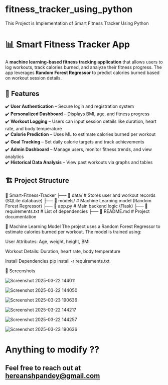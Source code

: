 # fitness_tracker_using_python
This Project is Implementation of Smart Fitness Tracker Using Python
# 📊 Smart Fitness Tracker App  

A **machine learning-based fitness tracking application** that allows users to log workouts, track calories burned, and analyze their fitness progress. The app leverages **Random Forest Regressor** to predict calories burned based on workout session details.  

## 🚀 Features  

✔️ **User Authentication** – Secure login and registration system  
✔️ **Personalized Dashboard** – Displays BMI, age, and fitness progress  
✔️ **Workout Logging** – Users can input session details like duration, heart rate, and body temperature  
✔️ **Calorie Prediction** – Uses ML to estimate calories burned per workout  
✔️ **Goal Tracking** – Set daily calorie targets and track achievements  
✔️ **Admin Dashboard** – Manage users, monitor fitness trends, and view analytics  
✔️ **Historical Data Analysis** – View past workouts via graphs and tables  

## 🏗️ Project Structure  

📂 Smart-Fitness-Tracker
├── 📁 data/ # Stores user and workout records (SQLite database)
├── 📁 models/ # Machine Learning model (Random Forest Regressor)
├── 📄 app.py # Main backend logic (Flask)
├── 📄 requirements.txt # List of dependencies
├── 📄 README.md # Project documentation

🧠 Machine Learning Model
The project uses a Random Forest Regressor to estimate calories burned per workout. The model is trained using:

User Attributes: Age, weight, height, BMI

Workout Details: Duration, heart rate, body temperature


Install Dependencies
pip install -r requirements.txt  



🎨 Screenshots

![Screenshot 2025-03-22 144011](https://github.com/user-attachments/assets/8031dbf2-cb5f-4a18-a201-4c6293e1a24a)



![Screenshot 2025-03-22 144050](https://github.com/user-attachments/assets/36b3e98d-73bf-42f8-bdf0-59d82390e22d)



![Screenshot 2025-03-23 190636](https://github.com/user-attachments/assets/59acabcf-2457-4167-8ba9-927ce955cb66)



![Screenshot 2025-03-22 144217](https://github.com/user-attachments/assets/dd0576d4-63a0-4c00-af32-4980bb451cc2)




![Screenshot 2025-03-22 144257](https://github.com/user-attachments/assets/32282f9a-e06c-4492-8bba-07eb26221b32)




![Screenshot 2025-03-23 190636](https://github.com/user-attachments/assets/f46ccd91-dae3-42fc-9594-c0f5de85afa5)









# Anything to modify ??
## Feel free to reach out at hereanshpandey@gmail.com
